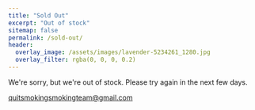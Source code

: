 ```yaml
---
title: "Sold Out"
excerpt: "Out of stock"
sitemap: false
permalink: /sold-out/
header:
  overlay_image: /assets/images/lavender-5234261_1280.jpg
  overlay_filter: rgba(0, 0, 0, 0.2)
---
```


We're sorry, but we're out of stock. Please try again in the next few days.

[quitsmokingsmokingteam@gmail.com](mailto:quitsmokingsmokingteam@gmail.com)